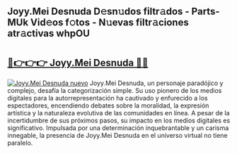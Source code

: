 ## Joyy.Mei Desnuda D𝚎sn𝚞dos filtr𝚊dos - Parts-MUk Vid𝚎os f𝚘tos - N𝚞evas filtr𝚊ciones atr𝚊ctivas whpOU

# <h2><a href="http://mbdrxzr.tromn.icu/?c=Joyy.Mei+Desnuda">🔗👉👉👉 Joyy.Mei Desnuda 🔗🔗</a></h2>

[![Joyy.Mei Desnuda nuevo](https://i.imgur.com/pEAQMta.gif)](http://mbdrxzr.tromn.icu/?c=Joyy.Mei+Desnuda)
Joyy.Mei Desnuda, un personaje paradójico y complejo, desafía la categorización simple. Su uso pionero de los medios digitales para la autorrepresentación ha cautivado y enfurecido a los espectadores, encendiendo debates sobre la moralidad, la expresión artística y la naturaleza evolutiva de las comunidades en línea. A pesar de la incertidumbre de sus próximos pasos, su impacto en los medios digitales es significativo. Impulsada por una determinación inquebrantable y un carisma innegable, la presencia de Joyy.Mei Desnuda en el universo virtual no tiene paralelo.

